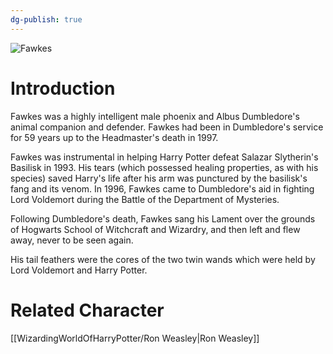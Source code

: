 ```yaml
---
dg-publish: true
---
```

![Fawkes](http://rxbg5ysja.bkt.gdipper.com/Fawkes.png)
# Introduction
Fawkes was a highly intelligent male phoenix and Albus Dumbledore's animal companion and defender. Fawkes had been in Dumbledore's service for 59 years up to the Headmaster's death in 1997.

Fawkes was instrumental in helping Harry Potter defeat Salazar Slytherin's Basilisk in 1993. His tears (which possessed healing properties, as with his species) saved Harry's life after his arm was punctured by the basilisk's fang and its venom. In 1996, Fawkes came to Dumbledore's aid in fighting Lord Voldemort during the Battle of the Department of Mysteries.

Following Dumbledore's death, Fawkes sang his Lament over the grounds of Hogwarts School of Witchcraft and Wizardry, and then left and flew away, never to be seen again.

His tail feathers were the cores of the two twin wands which were held by Lord Voldemort and Harry Potter.

# Related Character
[[WizardingWorldOfHarryPotter/Ron Weasley\|Ron Weasley]]
